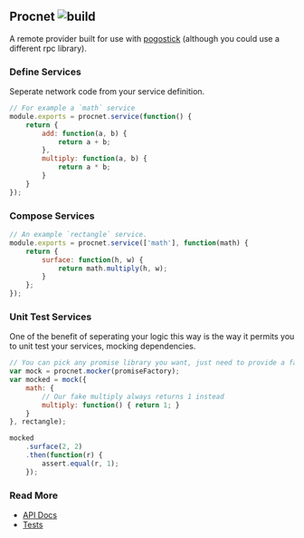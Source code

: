 ## Procnet ![build](https://travis-ci.org/AGhost-7/procnet.svg?branch=master)
A remote provider built for use with [pogostick](https://github.com/AGhost-7/pogostick) (although you could use a different rpc library).

### Define Services
Seperate network code from your service definition.

```javascript
// For example a `math` service
module.exports = procnet.service(function() {
	return {
		add: function(a, b) {
			return a + b;
		},
		multiply: function(a, b) {
			return a * b;
		}
	}
});
```

### Compose Services
```javascript
// An example `rectangle` service.
module.exports = procnet.service(['math'], function(math) {
	return {
		surface: function(h, w) {
			return math.multiply(h, w);
		}
	};
});
```

### Unit Test Services
One of the benefit of seperating your logic this way is the way it permits you to unit 
test your services, mocking dependencies.

```javascript
// You can pick any promise library you want, just need to provide a factory function.
var mock = procnet.mocker(promiseFactory);
var mocked = mock({ 
	math: {
		// Our fake multiply always returns 1 instead
		multiply: function() { return 1; }
	} 
}, rectangle);

mocked
	.surface(2, 2)
	.then(function(r) {
		assert.equal(r, 1);
	});
```

### Read More
- [API Docs](http://aghost-7.github.io/procnet/module-procnet.html)
- [Tests](https://github.com/AGhost-7/procnet/tree/master/test)
